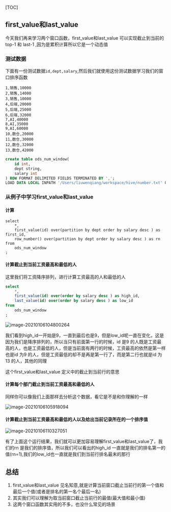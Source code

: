 [TOC]

## first_value和last_value

今天我们再来学习两个窗口函数，first_value和last_value 可以实现截止到当前的top-1 和 last-1 ,因为是累积计算所以它是一个动态值

### 测试数据

下面有一份测试数据`id,dept,salary`,然后我们就使用这份测试数据学习我们的窗口排序函数

```
1,销售,10000
2,销售,14000
3,销售,10000
4,后端,20000
5,后端,25000
6,后端,32000
7,AI,40000
8,AI,35000
9,AI,60000
10,数仓,20000
11,数仓,30000
12,数仓,32000
13,数仓,42000
```

```sql
create table ods_num_window(
    id int,
    dept string,
    salary int
) ROW FORMAT DELIMITED FIELDS TERMINATED BY ',';
LOAD DATA LOCAL INPATH '/Users/liuwenqiang/workspace/hive/number.txt' OVERWRITE INTO TABLE ods_num_window;
```



### 从例子中学习first_value和last_value



#### 计算

```
select
    *,
    first_value(id) over(partition by dept order by salary desc ) as first_id,
    row_number() over(partition by dept order by salary desc ) as rn
from
    ods_num_window
;
```



#### 计算截止到当前工资最高和最低的人

这里我们将工资降序排列，进行计算工资最高的人和最低的人

```sql
select
    *,
    first_value(id) over(order by salary desc ) as high_id,
    last_value(id) over(order by salary desc ) as low_id
from
    ods_num_window
;
```

![image-20210106104800264](https://kingcall.oss-cn-hangzhou.aliyuncs.com/blog/img/image-20210106104800264.png)

我们看到high_id一开始是9，一直到最后也是9，但是low_id呢一直在变化，这是因为我们是降序排列的，所以当只有前面第一行的时候，id 是9 的人既是工资最高的人，也是工资最低的人，但是当前面有两行的时候，工资最高的依然是第一样也是id 为9 的人，但是工资最低的却不是再是第一行了，而是第二行也就是id 为13 的人，其他的同理

这个first_value和last_value 定义中的截止到当前行的意思

#### 计算每个部门截止到当前工资最高和最低的人

同样你可以像我们上面那样去分析这个数据，看它是不是和你理解的一样

![image-20210106105918094](https://kingcall.oss-cn-hangzhou.aliyuncs.com/blog/img/image-20210106105918094.png)



#### 计算截止到当前工资最高和最低的人以及给出当前记录所在的一个排序值



![image-20210106110327051](https://kingcall.oss-cn-hangzhou.aliyuncs.com/blog/img/image-20210106110327051.png)

有了上面这个运行结果，我们就可以更加容易理解first_value和last_value了，我们的rn 是我们的排序值，所以我们可以看出的high_id 一直就是我们的排名第一的值(rn=1),我们的low_id也一直就是我们到当前行排名最末的那行

## 总结

1. first_value和last_value 见名知意,就是计算当前窗口截止当前行的第一个值和最后一个值(或者是排名的第一名个最后一名)
2. 其实我们可以理解为取当前窗口截止当前行的最值(最大值和最小值)
3. 这两个窗口函数其实用的不多，也没什么常见的场景